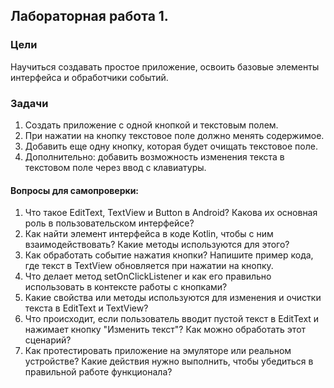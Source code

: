 ## Лабораторная работа 1.
### Цели
Научиться создавать простое приложение, освоить базовые элементы интерфейса и обработчики событий.
### Задачи
1. Создать приложение с одной кнопкой и текстовым полем.
2. При нажатии на кнопку текстовое поле должно менять содержимое.
3. Добавить еще одну кнопку, которая будет очищать текстовое поле.
4. Дополнительно: добавить возможность изменения текста в текстовом поле через ввод с клавиатуры.
#### Вопросы для самопроверки: 
1. Что такое EditText, TextView и Button в Android? Какова их основная роль в пользовательском интерфейсе?
2. Как найти элемент интерфейса в коде Kotlin, чтобы с ним взаимодействовать? Какие методы используются для этого?
3. Как обработать событие нажатия кнопки? Напишите пример кода, где текст в TextView обновляется при нажатии на кнопку.
4. Что делает метод setOnClickListener и как его правильно использовать в контексте работы с кнопками?
5. Какие свойства или методы используются для изменения и очистки текста в EditText и TextView?
6. Что происходит, если пользователь вводит пустой текст в EditText и нажимает кнопку "Изменить текст"? Как можно обработать этот сценарий?
7. Как протестировать приложение на эмуляторе или реальном устройстве? Какие действия нужно выполнить, чтобы убедиться в правильной работе функционала?
